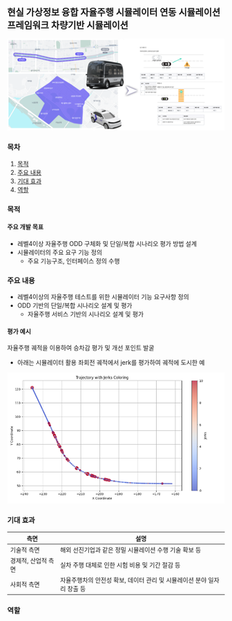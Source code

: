
## 현실 가상정보 융합 자율주행 시뮬레이터 연동 시뮬레이션 프레임워크 차량기반 시뮬레이션

![주요 내용](./assets/generating_scenario.png)

### 목차
1. [목적](#목적)
2. [주요 내용](#주요-내용)
3. [기대 효과](#기대-효과)
4. [역할](#역할)


### 목적

#### 주요 개발 목표
* 레벨4이상 자율주행 ODD 구체화 및 단일/복합 시나리오 평가 방법 설계
* 시뮬레이터의 주요 요구 기능 정의
  * 주요 기능구조, 인터페이스 정의 수행


### 주요 내용
 
* 레벨4이상의 자율주행 테스트를 위한 시뮬레이터 기능 요구사항 정의
* ODD 기반의 단일/복합 시나리오 설계 및 평가
  * 자율주행 서비스 기반의 시나리오 설계 및 평가

#### 평가 예시
자율주행 궤적을 이용하여 승차감 평가 및 개선 포인트 발굴
* 아래는 시뮬레이터 활용 좌회전 궤적에서 jerk를 평가하여 궤적에 도시한 예

![jerk-traj](./assets/jerk_traj.png)


### 기대 효과
| 측면 | 설명 |
|------|------|
| 기술적 측면 | 해외 선진기업과 같은 정밀 시뮬레이션 수행 기술 확보 등 |
| 경제적, 산업적 측면 | 실차 주행 대체로 인한 시험 비용 및 기간 절감 등 |
| 사회적 측면 | 자율주행차의 안전성 확보, 데이터 관리 및 시뮬레이션 분야 일자리 창출 등 |



### 역할

